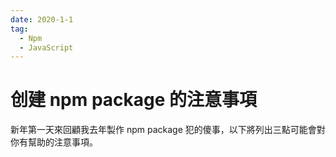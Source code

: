 ```yaml
---
date: 2020-1-1
tag:
  - Npm
  - JavaScript
---
```


# 创建 npm package 的注意事項

新年第一天來回顧我去年製作 npm package 犯的傻事，以下將列出三點可能會對你有幫助的注意事項。



